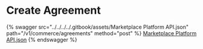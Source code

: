 # Create Agreement



{% swagger src="../../../../.gitbook/assets/Marketplace Platform API.json" path="/v1/commerce/agreements" method="post" %}
[Marketplace Platform API.json](<../../../../.gitbook/assets/Marketplace Platform API.json>)
{% endswagger %}

